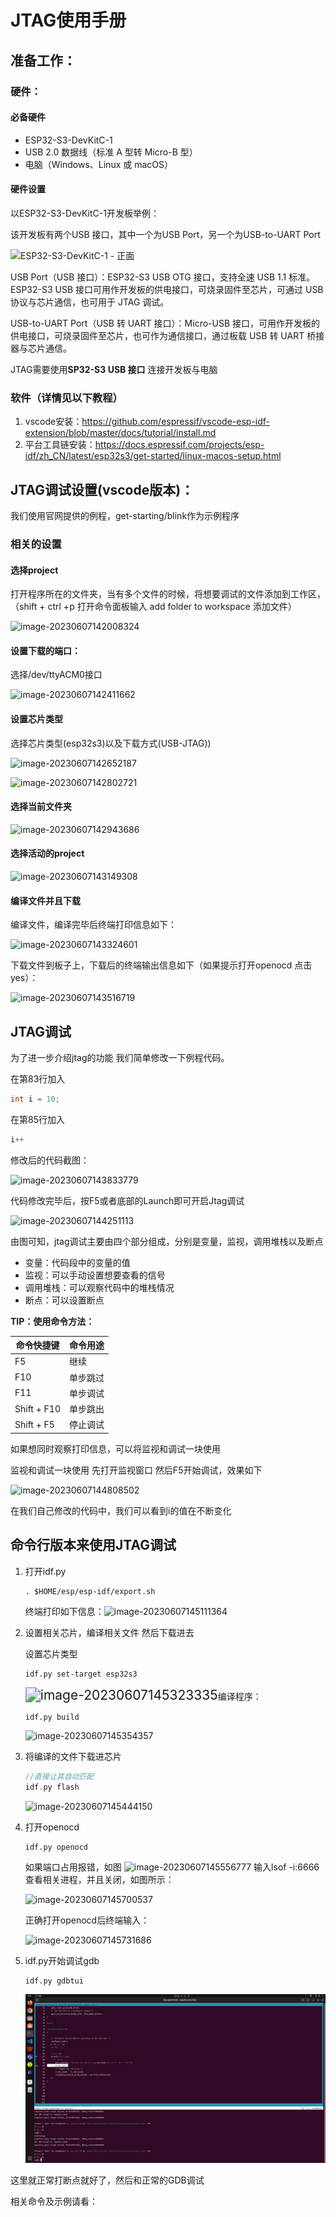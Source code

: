 # JTAG使用手册

## 准备工作：

### 硬件：

#### 必备硬件

- ESP32-S3-DevKitC-1
- USB 2.0 数据线（标准 A 型转 Micro-B 型）
- 电脑（Windows、Linux 或 macOS）



#### 硬件设置

以ESP32-S3-DevKitC-1开发板举例：

该开发板有两个USB 接口，其中一个为USB Port，另一个为USB-to-UART Port

![ESP32-S3-DevKitC-1 - 正面](/home/liboyu/桌面/report/jtag_reprot/jtag_report_ch/JTAG报告.assets/ESP32-S3-DevKitC-1_v2-annotated-photo.png)

USB Port（USB 接口）：ESP32-S3 USB OTG 接口，支持全速 USB 1.1 标准。ESP32-S3 USB 接口可用作开发板的供电接口，可烧录固件至芯片，可通过 USB 协议与芯片通信，也可用于 JTAG 调试。



USB-to-UART Port（USB 转 UART 接口）：Micro-USB 接口，可用作开发板的供电接口，可烧录固件至芯片，也可作为通信接口，通过板载 USB 转 UART 桥接器与芯片通信。



JTAG需要使用**SP32-S3 USB 接口** 连接开发板与电脑





### 软件（详情见以下教程）

1. vscode安装：https://github.com/espressif/vscode-esp-idf-extension/blob/master/docs/tutorial/install.md
2. 平台工具链安装：https://docs.espressif.com/projects/esp-idf/zh_CN/latest/esp32s3/get-started/linux-macos-setup.html



## JTAG调试设置(vscode版本)：

我们使用官网提供的例程，get-starting/blink作为示例程序

### 相关的设置

#### 选择project

打开程序所在的文件夹，当有多个文件的时候，将想要调试的文件添加到工作区，（shift + ctrl +p 打开命令面板输入 add folder to workspace 添加文件）

![image-20230607142008324](/home/liboyu/桌面/report/jtag_reprot/jtag_report_ch/JTAG报告.assets/image-20230607142008324.png)

#### 设置下载的端口：

选择/dev/ttyACM0接口

![image-20230607142411662](/home/liboyu/桌面/report/jtag_reprot/jtag_report_ch/JTAG报告.assets/image-20230607142411662.png)



#### 设置芯片类型

选择芯片类型(esp32s3)以及下载方式(USB-JTAG))

![image-20230607142652187](/home/liboyu/桌面/report/jtag_reprot/jtag_report_ch/JTAG报告.assets/image-20230607142652187.png)

![image-20230607142802721](/home/liboyu/桌面/report/jtag_reprot/jtag_report_ch/JTAG报告.assets/image-20230607142802721.png)



#### 选择当前文件夹

![image-20230607142943686](/home/liboyu/桌面/report/jtag_reprot/jtag_report_ch/JTAG报告.assets/image-20230607142943686.png)



#### 选择活动的project

![image-20230607143149308](/home/liboyu/桌面/report/jtag_reprot/jtag_report_ch/JTAG报告.assets/image-20230607143149308.png)



#### 编译文件并且下载

编译文件，编译完毕后终端打印信息如下：

![image-20230607143324601](/home/liboyu/桌面/report/jtag_reprot/jtag_report_ch/JTAG报告.assets/image-20230607143324601.png)



下载文件到板子上，下载后的终端输出信息如下（如果提示打开openocd 点击yes）：

![image-20230607143516719](/home/liboyu/桌面/report/jtag_reprot/jtag_report_ch/JTAG报告.assets/image-20230607143516719.png)



## JTAG调试

为了进一步介绍jtag的功能 我们简单修改一下例程代码。

在第83行加入

```c
int i = 10;
```

在第85行加入

```c
i++
```

修改后的代码截图：

![image-20230607143833779](/home/liboyu/桌面/report/jtag_reprot/jtag_report_ch/JTAG报告.assets/image-20230607143833779.png)



代码修改完毕后，按F5或者底部的Launch即可开启Jtag调试

![image-20230607144251113](/home/liboyu/桌面/report/jtag_reprot/jtag_report_ch/JTAG报告.assets/image-20230607144251113.png)

由图可知，jtag调试主要由四个部分组成，分别是变量，监视，调用堆栈以及断点



- 变量：代码段中的变量的值
- 监视：可以手动设置想要查看的信号
- 调用堆栈：可以观察代码中的堆栈情况
- 断点：可以设置断点 





**TIP：使用命令方法：**

| 命令快捷键  | 命令用途 |
| ----------- | -------- |
| F5          | 继续     |
| F10         | 单步跳过 |
| F11         | 单步调试 |
| Shift + F10 | 单步跳出 |
| Shift + F5  | 停止调试 |



如果想同时观察打印信息，可以将监视和调试一块使用

监视和调试一块使用  先打开监视窗口 然后F5开始调试，效果如下

![image-20230607144808502](/home/liboyu/桌面/report/jtag_reprot/jtag_report_ch/JTAG报告.assets/image-20230607144808502.png)

在我们自己修改的代码中，我们可以看到i的值在不断变化





## 命令行版本来使用JTAG调试

1. 打开idf.py

   ```
   . $HOME/esp/esp-idf/export.sh
   ```

   终端打印如下信息：![image-20230607145111364](/home/liboyu/桌面/report/jtag_reprot/jtag_report_ch/JTAG报告.assets/image-20230607145111364.png)

2. 设置相关芯片，编译相关文件 然后下载进去

   设置芯片类型

   ```shell
   idf.py set-target esp32s3
   ```

   <img src="/home/liboyu/桌面/report/jtag_reprot/jtag_report_ch/JTAG报告.assets/image-20230607145323335.png" alt="image-20230607145323335" style="zoom:150%;" />编译程序：

   ```
   idf.py build
   ```

   ![image-20230607145354357](/home/liboyu/桌面/report/jtag_reprot/jtag_report_ch/JTAG报告.assets/image-20230607145354357.png)

3. 将编译的文件下载进芯片

   ```c
   //直接让其自动匹配
   idf.py flash
   ```

   ![image-20230607145444150](/home/liboyu/桌面/report/jtag_reprot/jtag_report_ch/JTAG报告.assets/image-20230607145444150.png)

4. 打开openocd

   ```
   idf.py openocd
   ```

   如果端口占用报错，如图
   ![image-20230607145556777](/home/liboyu/桌面/report/jtag_reprot/jtag_report_ch/JTAG报告.assets/image-20230607145556777.png)
   输入lsof -i:6666 查看相关进程，并且关闭，如图所示：

   ![image-20230607145700537](/home/liboyu/桌面/report/jtag_reprot/jtag_report_ch/JTAG报告.assets/image-20230607145700537.png)

   正确打开openocd后终端输入：

   ![image-20230607145731686](/home/liboyu/桌面/report/jtag_reprot/jtag_report_ch/JTAG报告.assets/image-20230607145731686.png)

5. idf.py开始调试gdb

   ```
   idf.py gdbtui
   ```

   ![](JTAG报告.assets/unknown_002.png)

这里就正常打断点就好了，然后和正常的GDB调试

相关命令及示例请看：
